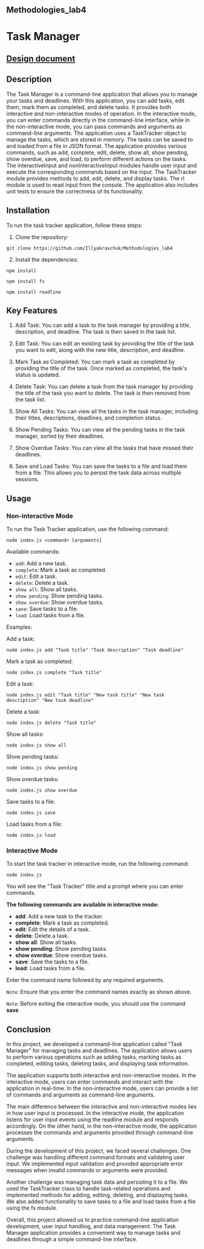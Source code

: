 ## Methodologies_lab4

# Task Manager

## [Design document](https://docs.google.com/document/d/1-ffyT4KuQeuLafxj1x7n-A_iA3BmjE4l6fe1D8Jsfzw/edit?usp=sharing)

## Description

The Task Manager is a command-line application that allows you to manage your tasks and deadlines. With this application, you can add tasks, edit them, mark them as completed, and delete tasks. It provides both interactive and non-interactive modes of operation. In the interactive mode, you can enter commands directly in the command-line interface, while in the non-interactive mode, you can pass commands and arguments as command-line arguments. The application uses a TaskTracker object to manage the tasks, which are stored in memory. The tasks can be saved to and loaded from a file in JSON format. The application provides various commands, such as add, complete, edit, delete, show all, show pending, show overdue, save, and load, to perform different actions on the tasks. The interactiveInput and nonInteractiveInput modules handle user input and execute the corresponding commands based on the input. The TaskTracker module provides methods to add, edit, delete, and display tasks. The rl module is used to read input from the console. The application also includes unit tests to ensure the correctness of its functionality.

## Installation

To run the task tracker application, follow these steps:

1. Clone the repository:

```
git clone https://github.com/Illyakravchuk/Methodologies_lab4
```

2. Install the dependencies:

```
npm install
```

```
npm install fs
```

```
npm install readline
```
## Key Features

1. Add Task: You can add a task to the task manager by providing a title, description, and deadline. The task is then saved in the task list.

2. Edit Task: You can edit an existing task by providing the title of the task you want to edit, along with the new title, description, and deadline.

3. Mark Task as Completed: You can mark a task as completed by providing the title of the task. Once marked as completed, the task's status is updated.

4. Delete Task: You can delete a task from the task manager by providing the title of the task you want to delete. The task is then removed from the task list.

5. Show All Tasks: You can view all the tasks in the task manager, including their titles, descriptions, deadlines, and completion status.

6. Show Pending Tasks: You can view all the pending tasks in the task manager, sorted by their deadlines.

7. Show Overdue Tasks: You can view all the tasks that have missed their deadlines.

8. Save and Load Tasks: You can save the tasks to a file and load them from a file. This allows you to persist the task data across multiple sessions.

## Usage

### Non-interactive Mode

To run the Task Tracker application, use the following command:

```
node index.js <command> [arguments]
```

Available commands:

* `add`: Add a new task.
* `complete`: Mark a task as completed.
* `edit`: Edit a task.
* `delete`: Delete a task.
* `show all`: Show all tasks.
* `show pending`: Show pending tasks.
* `show overdue`: Show overdue tasks.
* `save`: Save tasks to a file.
* `load`: Load tasks from a file.

Examples:

Add a task:

```
node index.js add "Task title" "Task description" "Task deadline"
```

Mark a task as completed:

```
node index.js complete "Task title"
```

Edit a task:

```
node index.js edit "Task title" "New task title" "New task description" "New task deadline"
```

Delete a task:

```
node index.js delete "Task title"
```

Show all tasks:

```
node index.js show all
```

Show pending tasks:

```
node index.js show pending
```

Show overdue tasks:

```
node index.js show overdue
```

Save tasks to a file:

```
node index.js save
```

Load tasks from a file:

```
node index.js load
```

### Interactive Mode

To start the task tracker in interactive mode, run the following command:

```
node index.js
```

You will see the "Task Tracker" title and a prompt where you can enter commands.

**The following commands are available in interactive mode:**

* **add**: Add a new task to the tracker.
* **complete**: Mark a task as completed.
* **edit**: Edit the details of a task.
* **delete**: Delete a task.
* **show all**: Show all tasks.
* **show pending**: Show pending tasks.
* **show overdue**: Show overdue tasks.
* **save**: Save the tasks to a file.
* **load**: Load tasks from a file.

Enter the command name followed by any required arguments.

`Note`: Ensure that you enter the command names exactly as shown above.

`Note`: Before exiting the interactive mode, you should use the command **save**


## Conclusion

In this project, we developed a command-line application called "Task Manager" for managing tasks and deadlines. The application allows users to perform various operations such as adding tasks, marking tasks as completed, editing tasks, deleting tasks, and displaying task information.

The application supports both interactive and non-interactive modes. In the interactive mode, users can enter commands and interact with the application in real-time. In the non-interactive mode, users can provide a list of commands and arguments as command-line arguments.

The main difference between the interactive and non-interactive modes lies in how user input is processed. In the interactive mode, the application listens for user input events using the readline module and responds accordingly. On the other hand, in the non-interactive mode, the application processes the commands and arguments provided through command-line arguments.

During the development of this project, we faced several challenges. One challenge was handling different command formats and validating user input. We implemented input validation and provided appropriate error messages when invalid commands or arguments were provided.

Another challenge was managing task data and persisting it to a file. We used the TaskTracker class to handle task-related operations and implemented methods for adding, editing, deleting, and displaying tasks. We also added functionality to save tasks to a file and load tasks from a file using the fs module.

Overall, this project allowed us to practice command-line application development, user input handling, and data management. The Task Manager application provides a convenient way to manage tasks and deadlines through a simple command-line interface.